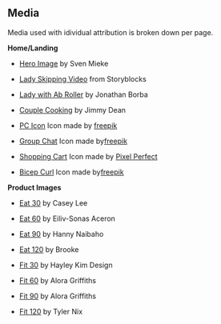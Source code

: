 ## Media

Media used with idividual attribution is broken down per page. 

**Home/Landing**

- [Hero Image](https://unsplash.com/@sxoxm?utm_source=unsplash&utm_medium=referral&utm_content=creditCopyText) by Sven Mieke

- [Lady Skipping Video](https://www.storyblocks.com/video/stock/young-pretty-athletics-girls-skipping-on-drill-at-gym-against-barred-window-20s-4k-20s-4k-b-wvmfrx-j2ocyr0g) from Storyblocks

- [Lady with Ab Roller](https://unsplash.com/@jonathanborba?utm_source=unsplash&utm_medium=referral&utm_content=creditCopyText) by Jonathan Borba

- [Couple Cooking](https://unsplash.com/@jimmydean?utm_source=unsplash&utm_medium=referral&utm_content=creditCopyText) by Jimmy Dean

- [PC Icon](https://www.flaticon.com/free-icon/pc_556772) Icon made by [freepik](https://www.freepik.com)

- [Group Chat](https://www.flaticon.com/free-icon/chat_3820102) Icon made by[freepik](https://www.freepik.com)

- [Shopping Cart](https://www.flaticon.com/free-icon/search_891565) Icon made by [Pixel Perfect](https://icon54.com/)

- [Bicep Curl](https://www.flaticon.com/free-icon/exercise_1418737) Icon made by[freepik](https://www.freepik.com)

**Product Images**

- [Eat 30](https://unsplash.com/@simplethemes?utm_source=unsplash&utm_medium=referral&utm_content=creditCopyText) by Casey Lee

- [Eat 60](https://unsplash.com/@shootdelicious?utm_source=unsplash&utm_medium=referral&utm_content=creditCopyText) by Eiliv-Sonas Aceron

- [Eat 90](https://unsplash.com/@hannynaibaho?utm_source=unsplash&utm_medium=referral&utm_content=creditCopyText) by Hanny Naibaho

- [Eat 120](https://unsplash.com/@brookelark?utm_source=unsplash&utm_medium=referral&utm_content=creditCopyText) by Brooke

- [Fit 30](https://unsplash.com/@hayleykimdesign?utm_source=unsplash&utm_medium=referral&utm_content=creditCopyText) by Hayley Kim Design

- [Fit 60](https://unsplash.com/@aloragriffiths?utm_source=unsplash&utm_medium=referral&utm_content=creditCopyText) by Alora Griffiths

- [Fit 90](https://unsplash.com/@aloragriffiths?utm_source=unsplash&utm_medium=referral&utm_content=creditCopyText) by Alora Griffiths

- [Fit 120](https://unsplash.com/@jtylernix?utm_source=unsplash&utm_medium=referral&utm_content=creditCopyText) by Tyler Nix

